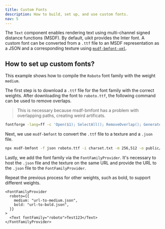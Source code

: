 ```yaml
---
title: Custom Fonts
description: How to build, set up, and use custom fonts.
nav: 5
---
```


The `Text` component enables rendering text using multi-channel signed distance functions (MSDF). By default, uikit provides the Inter font. A custom font can be converted from a `.ttf` file to an MSDF representation as a JSON and a corresponding texture using [`msdf-bmfont-xml`](https://www.npmjs.com/package/msdf-bmfont-xml).

## How to set up custom fonts?

This example shows how to compile the `Roboto` font family with the weight `medium`.

The first step is to download a `.ttf` file for the font family with the correct weights. After downloading the font to `roboto.ttf`, the following command can be used to remove overlaps.

> This is necessary because msdf-bmfont has a problem with overlapping paths, creating weird artificats.

```bash
fontforge -lang=ff -c 'Open($1); SelectAll(); RemoveOverlap(); Generate($2)' roboto.ttf fixed-roboto.ttf 
```

Next, we use `msdf-bmfont` to convert the `.ttf` file to a texture and a `.json` file.

```bash
npx msdf-bmfont -f json roboto.ttf -i charset.txt -m 256,512 -o public/roboto -s 48
```

Lastly, we add the font family via the `FontFamilyProvider`. It's necessary to host the `.json` file and the texture on the same URL and provide the URL to the `.json` file to the  `FontFamilyProvider`.

Repeat the previous process for other weights, such as bold, to support different weights.

```tsx
<FontFamilyProvider
  roboto={{
    medium: "url-to-medium.json",
    bold: "url-to-bold.json",
  }}
>
  <Text fontFamily="roboto">Test123</Text>
</FontFamilyProvider>
```
